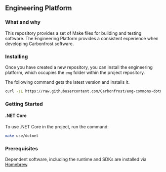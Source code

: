 ##  Engineering Platform

### What and why

This repository provides a set of Make files for building and testing software.  The Engineering Platform provides a consistent experience when developing Carbonfrost software.

### Installing

Once you have created a new repository, you can install the engineering platform, which occupies the `eng` folder within the project repository. 

The following command gets the latest version and installs it.

```bash
curl -sL https://raw.githubusercontent.com/Carbonfrost/eng-commons-dotnet/master/eng/.mk/eng.mk | make -f -
```

### Getting Started

#### .NET Core

To use .NET Core in the project, run the command:

```bash
make use/dotnet
```

### Prerequisites

Dependent software, including the runtime and SDKs are installed via [Homebrew](https://brew.sh).
